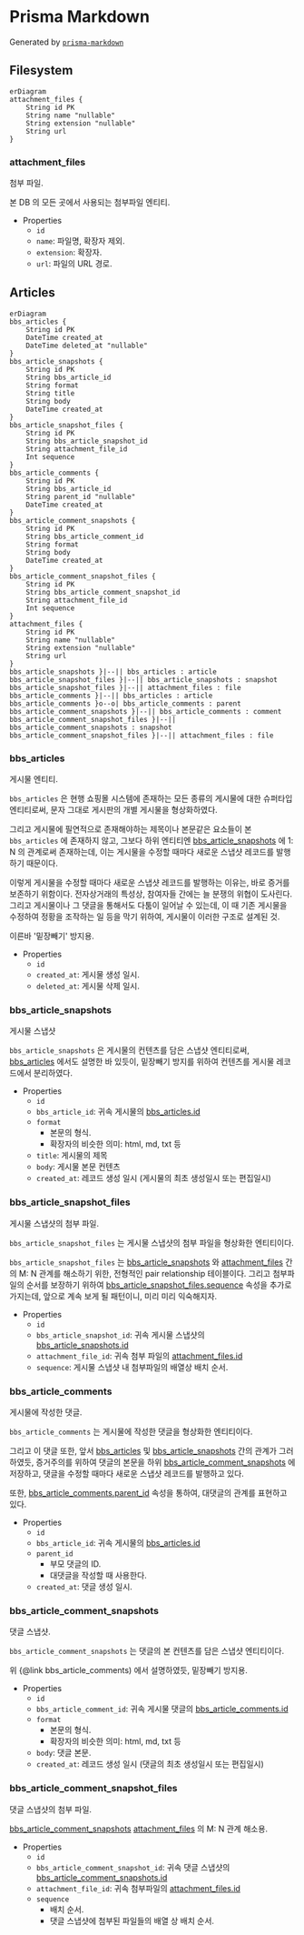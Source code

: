 # Prisma Markdown
Generated by [`prisma-markdown`](https://github.com/samchon/prisma-markdown)

## Filesystem
```mermaid
erDiagram
attachment_files {
    String id PK
    String name "nullable"
    String extension "nullable"
    String url
}
```

### attachment_files
첨부 파일.

본 DB 의 모든 곳에서 사용되는 첨부파일 엔티티.

  - Properties
    - `id`
    - `name`: 파일명, 확장자 제외.
    - `extension`: 확장자.
    - `url`: 파일의 URL 경로.


## Articles
```mermaid
erDiagram
bbs_articles {
    String id PK
    DateTime created_at
    DateTime deleted_at "nullable"
}
bbs_article_snapshots {
    String id PK
    String bbs_article_id
    String format
    String title
    String body
    DateTime created_at
}
bbs_article_snapshot_files {
    String id PK
    String bbs_article_snapshot_id
    String attachment_file_id
    Int sequence
}
bbs_article_comments {
    String id PK
    String bbs_article_id
    String parent_id "nullable"
    DateTime created_at
}
bbs_article_comment_snapshots {
    String id PK
    String bbs_article_comment_id
    String format
    String body
    DateTime created_at
}
bbs_article_comment_snapshot_files {
    String id PK
    String bbs_article_comment_snapshot_id
    String attachment_file_id
    Int sequence
}
attachment_files {
    String id PK
    String name "nullable"
    String extension "nullable"
    String url
}
bbs_article_snapshots }|--|| bbs_articles : article
bbs_article_snapshot_files }|--|| bbs_article_snapshots : snapshot
bbs_article_snapshot_files }|--|| attachment_files : file
bbs_article_comments }|--|| bbs_articles : article
bbs_article_comments }o--o| bbs_article_comments : parent
bbs_article_comment_snapshots }|--|| bbs_article_comments : comment
bbs_article_comment_snapshot_files }|--|| bbs_article_comment_snapshots : snapshot
bbs_article_comment_snapshot_files }|--|| attachment_files : file
```

### bbs_articles
게시물 엔티티.

`bbs_articles` 은 현행 쇼핑몰 시스템에 존재하는 모든 종류의 게시물에 대한 
슈퍼타입 엔티티로써, 문자 그대로 게시판의 개별 게시물을 형상화하였다.

그리고 게시물에 필연적으로 존재해야하는 제목이나 본문같은 요소들이 본 
`bbs_articles` 에 존재하지 않고, 그보다 하위 엔티티엔 
[bbs_article_snapshots](#bbs_article_snapshots) 에 1: N 의 관계로써 존재하는데, 이는 게시물을
수정할 때마다 새로운 스냅샷 레코드를 발행하기 때문이다.

이렇게 게시물을 수정할 때마다 새로운 스냅샷 레코드를 발행하는 이유는, 바로 증거를 
보존하기 위함이다. 전자상거래의 특성상, 참여자들 간에는 늘 분쟁의 위협이 도사린다. 
그리고 게시물이나 그 댓글을 통해서도 다툼이 일어날 수 있는데, 이 때 기존 게시물을 
수정하여 정황을 조작하는 일 등을 막기 위하여, 게시물이 이러한 구조로 설계된 것. 

이른바 '밑장빼기' 방지용.

  - Properties
    - `id`
    - `created_at`: 게시물 생성 일시.
    - `deleted_at`: 게시물 삭제 일시.

### bbs_article_snapshots
게시물 스냅샷

`bbs_article_snapshots` 은 게시물의 컨텐츠를 담은 스냅샷 엔티티로써, 
[bbs_articles](#bbs_articles) 에서도 설명한 바 있듯이, 밑장빼기 방지를 위하여 컨텐츠를
게시물 레코드에서 분리하였다.

  - Properties
    - `id`
    - `bbs_article_id`: 귀속 게시물의 [bbs_articles.id](#bbs_articles)
    - `format`
      - 본문의 형식.
      - 확장자의 비슷한 의미: html, md, txt 등
    - `title`: 게시물의 제목
    - `body`: 게시물 본문 컨텐츠
    - `created_at`: 레코드 생성 일시 (게시물의 최초 생성일시 또는 편집일시)

### bbs_article_snapshot_files
게시물 스냅샷의 첨부 파일.

`bbs_article_snapshot_files` 는 게시물 스냅샷의 첨부 파일을 형상화한 엔티티이다.

`bbs_article_snapshot_files` 는 [bbs_article_snapshots](#bbs_article_snapshots) 와 
[attachment_files](#attachment_files) 간의 M: N 관계를 해소하기 위한, 전형적인 
pair relationship 테이블이다. 그리고 첨부파일의 순서를 보장하기 위하여 
[bbs_article_snapshot_files.sequence](#bbs_article_snapshot_files) 속성을 추가로 가지는데, 앞으로 계속
보게 될 패턴이니, 미리 미리 익숙해지자.

  - Properties
    - `id`
    - `bbs_article_snapshot_id`: 귀속 게시물 스냅샷의 [bbs_article_snapshots.id](#bbs_article_snapshots)
    - `attachment_file_id`: 귀속 첨부 파일의 [attachment_files.id](#attachment_files)
    - `sequence`: 게시물 스냅샷 내 첨부파일의 배열상 배치 순서.

### bbs_article_comments
게시물에 작성한 댓글.

`bbs_article_comments` 는 게시물에 작성한 댓글을 형상화한 엔티티이다.

그리고 이 댓글 또한, 앞서 [bbs_articles](#bbs_articles) 및 [bbs_article_snapshots](#bbs_article_snapshots) 
간의 관계가 그러하였듯, 증거주의를 위하여 댓글의 본문을 하위 
[bbs_article_comment_snapshots](#bbs_article_comment_snapshots) 에 저장하고, 댓글을 수정할 때마다 새로운 
스냅샷 레코드를 발행하고 있다.

또한, [bbs_article_comments.parent_id](#bbs_article_comments) 속성을 통하여, 대댓글의 관계를 
표현하고 있다.

  - Properties
    - `id`
    - `bbs_article_id`: 귀속 게시물의 [bbs_articles.id](#bbs_articles)
    - `parent_id`
      - 부모 댓글의 ID.
      - 대댓글을 작성할 때 사용한다.
    - `created_at`: 댓글 생성 일시.

### bbs_article_comment_snapshots
댓글 스냅샷.

`bbs_article_comment_snapshots` 는 댓글의 본 컨텐츠를 담은 스냅샷 엔티티이다. 

위 {@link bbs_article_comments) 에서 설명하였듯, 밑장빼기 방지용.

  - Properties
    - `id`
    - `bbs_article_comment_id`: 귀속 게시물 댓글의 [bbs_article_comments.id](#bbs_article_comments)
    - `format`
      - 본문의 형식.
      - 확장자의 비슷한 의미: html, md, txt 등
    - `body`: 댓글 본문.
    - `created_at`: 레코드 생성 일시 (댓글의 최초 생성일시 또는 편집일시)

### bbs_article_comment_snapshot_files
댓글 스냅샷의 첨부 파일.

[bbs_article_comment_snapshots](#bbs_article_comment_snapshots) [attachment_files](#attachment_files) 의 
M: N 관계 해소용.

  - Properties
    - `id`
    - `bbs_article_comment_snapshot_id`: 귀속 댓글 스냅샷의 [bbs_article_comment_snapshots.id](#bbs_article_comment_snapshots)
    - `attachment_file_id`: 귀속 첨부파일의 [attachment_files.id](#attachment_files)
    - `sequence`
      - 배치 순서.
      - 댓글 스냅샷에 첨부된 파일들의 배열 상 배치 순서.